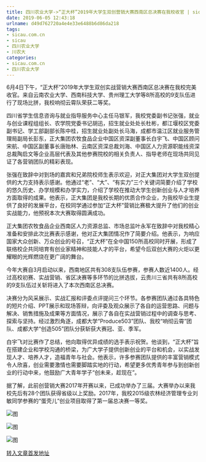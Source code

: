 ```yaml
---
title: 四川农业大学->“正大杯”2019年大学生双创营销大赛西南区总决赛在我校收官 | sicau.com.cn
date: 2019-06-05 12:43:18
urlname: d49d762720a4e4e33e6488b6d86da218
tags: 
- sicau.com.cn
- sicau
- 四川农业大学
- 川农大
categories:
- sicau.com.cn
- 四川农业大学
---
```



6月4日下午，“正大杯”2019年大学生双创实战营销大赛西南区总决赛在我校完美收官。来自云南农业大学、西南科技大学、贵州理工大学等8所高校的9支队伍进行了现场比拼，我校响彻云霄队荣获二等奖。

四川省学生信息咨询与就业指导服务中心主任马银军，我校党委副书记张强，就业与创业课程组组长、农学院党委书记胡迅，招生就业处处长杜彬，都江堰校区党委副书记、学工部副部长陈中桂，招生就业处副处长马海，成都市温江区就业服务管理局副局长彭东，正大集团农牧食品企业中国区资深副董事长白宇飞、中国区顾问宋航、中国区副董事长唐贻林、云南区资深总裁刘海、中国区人力资源职能线资深总裁陶启文等企业高层代表及其他参赛院校的相关负责人、指导老师在现场共同见证了各营销团队的精彩表现。

张强在致辞中对到场的嘉宾和兄弟院校师生表示欢迎，对正大集团对大学生双创提供的大力支持表示感谢。他通过“老”、“大”、“有实力”三个关键词简要介绍了学校的悠久历史、办学规模和办学实力，介绍了学校在推动大学生创新创业与人才培养方面取得的成果。他表示，正大集团是我校长期的优质合作企业，为我校毕业生提供了良好的发展平台，在校同学通过参加“正大杯”营销比赛极大提升了他们的创业实战能力，他预祝本次大赛取得圆满成功。

正大集团农牧食品企业西南区人力资源总监、市场总监叶永军在致辞中对我校精心准备和安排此次比赛表示感谢，他对正大集团情况作了简要介绍。他表示，为响应国家大众创新、万众创业的号召，“正大杯”在全中国150所高校同时开展，形成了联络校企共同培育有创业家精神和技能人才的平台，希望今后双创大赛的火炬以更耀眼的光辉燃烧在更广阔的舞台。

今年大赛自3月启动以来，西南地区共有308支队伍参赛，参赛人数近1400人。经过高校初赛、实战营销、省区决赛等多环节的比拼选拔，云贵川三省共有8所高校的9支队伍过关斩将进入了本次西南区总决赛。

决赛分为风采展示、实战汇报和评委点评提问三个环节。各参赛团队通过各具特色的短片介绍、PPT展示和现场答辩，向评委及观众展示了各自的运营思路、问题与解决、销售措施及成果等方面情况，展示了各自在实战营销过程中的调查与思考、探索与坚持。经过激烈角逐，成都大学“Produce503”团队、我校“响彻云霄”团队、成都大学“创造505”团队分获斩获大赛冠、亚、季军。

白宇飞对比赛作了总结，他向取得优异成绩的选手表示祝贺。他谈到，“正大杯”旨在搭建企业和学校沟通的桥梁，为广大学子提供创新创业的平台和机会，以实战发现人才、培养人才，造福青年与社会。他表示，许多参赛团队提供的丰富营销模式令人欣喜，创业需要激情也需要脚踏实地的行动，希望更多优秀青年参与到创新创业的行动中来，他鼓励广大青年学子“创未来，趁现在”。

据了解，此前创营销大赛2017年开赛以来，已成功举办了三届。大赛举办以来我校先后有28个团队获得省级以上奖励。2017年，我校2015级农林经济管理专业刘敏同学参赛的“蛋壳儿”创业项目取得了第一届总决赛一等奖。



![图](https://news.sicau.edu.cn/__local/4/4F/BA/FCC026EDF2E1A94EAC911F23864_8EBAE240_1B3B9.jpg)

![图](https://news.sicau.edu.cn/__local/8/8F/C8/12705F7440EDF193A958880EBA3_85FA462A_1AEE4.jpg)

![图](https://news.sicau.edu.cn/__local/6/AB/AE/0FFB0397EB7F1C1EAF7BD450239_5DF74179_196BE.jpg)

[转入文章首发地址](https://news.sicau.edu.cn/info/1078/51918.htm)